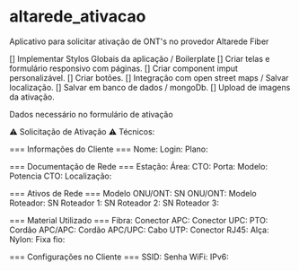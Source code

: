 # altarede_ativacao
Aplicativo para solicitar ativação de ONT's no provedor Altarede Fiber

[] Implementar Stylos Globais da aplicação / Boilerplate
[] Criar telas e formulário responsivo com páginas.
[] Criar component imput personalizável.
[] Criar botões.
[] Integração com open street maps / Salvar localização.
[] Salvar em banco de dados / mongoDb.
[] Upload de imagens da ativação.

Dados necessário no formulário de ativação

⚠ Solicitação de Ativação ⚠
Técnicos:

=== Informações do Cliente ===
Nome:
Login:
Plano: 

=== Documentação de Rede ===
Estação:
Área:
CTO: 
Porta: 
Modelo: 
Potencia CTO: 
Localização: 

=== Ativos de Rede ===
Modelo ONU/ONT:
SN ONU/ONT:
Modelo Roteador: 
SN Roteador 1: 
SN Roteador 2: 
SN Roteador 3: 

=== Material Utilizado ===
Fibra:
Conector APC:
Conector UPC:
PTO:
Cordão APC/APC:
Cordão APC/UPC:
Cabo UTP:
Conector RJ45:
Alça: 
Nylon: 
Fixa fio: 

=== Configurações no Cliente ===
SSID: 
Senha WiFi:
IPv6:
